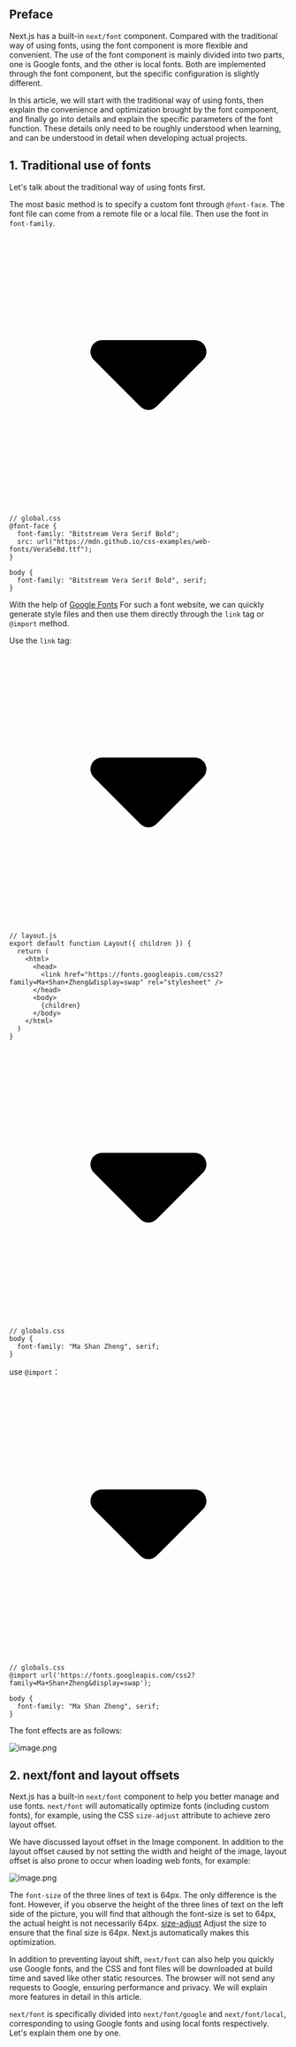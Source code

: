 ## Preface

Next.js has a built-in `next/font` component. Compared with the traditional way of using fonts, using the font component is more flexible and convenient. The use of the font component is mainly divided into two parts, one is Google fonts, and the other is local fonts. Both are implemented through the font component, but the specific configuration is slightly different.

In this article, we will start with the traditional way of using fonts, then explain the convenience and optimization brought by the font component, and finally go into details and explain the specific parameters of the font function. These details only need to be roughly understood when learning, and can be understood in detail when developing actual projects.

## 1. Traditional use of fonts

Let's talk about the traditional way of using fonts first.

The most basic method is to specify a custom font through `@font-face`. The font file can come from a remote file or a local file. Then use the font in `font-family`.

<pre><div class="code-block-extension-header"><div class="code-block-extension-headerLeft"><div class="code-block-extension-foldBtn"><svg xmlns="http://www.w3.org/2000/svg" viewBox="0 0 24 24"><path d="M16.924 9.617A1 1 0 0 0 16 9H8a1 1 0 0 0-.707 1.707l4 4a1 1 0 0 0 1.414 0l4-4a1 1 0 0 0 .217-1.09z" data-name="Down"></path></svg></div></div><div class="code-block-extension-headerRight"></div></div><code class="hljs language-css code-block-extension-codeShowNum"><span class="code-block-extension-codeLine" data-line-num="1">// global.css</span>
<span class="code-block-extension-codeLine" data-line-num="2">@font-face {</span>
<span class="code-block-extension-codeLine" data-line-num="3">  font-family: &#34;Bitstream Vera Serif Bold&#34;;</span>
<span class="code-block-extension-codeLine" data-line-num="4">  src: url(&#34;https://mdn.github.io/css-examples/web-fonts/VeraSeBd.ttf&#34;);</span>
<span class="code-block-extension-codeLine" data-line-num="5">}</span>
<span class="code-block-extension-codeLine" data-line-num="6"></span>
<span class="code-block-extension-codeLine" data-line-num="7">body {</span>
<span class="code-block-extension-codeLine" data-line-num="8">  font-family: &#34;Bitstream Vera Serif Bold&#34;, serif;</span>
<span class="code-block-extension-codeLine" data-line-num="9">}</span>
</code></pre>

With the help of [Google Fonts](https://link.juejin.cn/?target=https%3A%2F%2Ffonts.google.com%2F "https://fonts.google.com/") For such a font website, we can quickly generate style files and then use them directly through the `link` tag or `@import` method.

Use the `link` tag:

<pre><div class="code-block-extension-header"><div class="code-block-extension-headerLeft"><div class="code-block-extension-foldBtn"><svg xmlns="http://www.w3.org/2000/svg" viewBox="0 0 24 24"><path d="M16.924 9.617A1 1 0 0 0 16 9H8a1 1 0 0 0-.707 1.707l4 4a1 1 0 0 0 1.414 0l4-4a1 1 0 0 0 .217-1.09z" data-name="Down"></path></svg></div></div><div class="code-block-extension-headerRight"></div></div><code class="hljs language-javascript code-block-extension-codeShowNum"><span class="code-block-extension-codeLine" data-line-num="1">// layout.js</span>
<span class="code-block-extension-codeLine" data-line-num="2">export default function Layout({ children }) {</span>
<span class="code-block-extension-codeLine" data-line-num="3">  return (</span>
<span class="code-block-extension-codeLine" data-line-num="4">    <span class="xml">&lt;html&gt;</span></span>
<span class="code-block-extension-codeLine" data-line-num="5">      &lt;head&gt;</span>
<span class="code-block-extension-codeLine" data-line-num="6">        &lt;link href=&#34;https://fonts.googleapis.com/css2?family=Ma+Shan+Zheng&amp;display=swap&#34; rel=&#34;stylesheet&#34; /&gt;</span>
<span class="code-block-extension-codeLine" data-line-num="7">      &lt;/head&gt;</span>
<span class="code-block-extension-codeLine" data-line-num="8">      &lt;body&gt;</span>
<span class="code-block-extension-codeLine" data-line-num="9">        {children}</span>
<span class="code-block-extension-codeLine" data-line-num="10">      &lt;/body&gt;</span>
<span class="code-block-extension-codeLine" data-line-num="11">    &lt;/html&gt;</span>
<span class="code-block-extension-codeLine" data-line-num="12">  )</span>
<span class="code-block-extension-codeLine" data-line-num="13">}</span>
</code></pre>

<pre><div class="code-block-extension-header"><div class="code-block-extension-headerLeft"><div class="code-block-extension-foldBtn"><svg xmlns="http://www.w3.org/2000/svg" viewBox="0 0 24 24"><path d="M16.924 9.617A1 1 0 0 0 16 9H8a1 1 0 0 0-.707 1.707l4 4a1 1 0 0 0 1.414 0l4-4a1 1 0 0 0 .217-1.09z" data-name="Down"></path></svg></div></div><div class="code-block-extension-headerRight"></div></div><code class="hljs language-css code-block-extension-codeShowNum"><span class="code-block-extension-codeLine" data-line-num="1">// globals.css</span>
<span class="code-block-extension-codeLine" data-line-num="2">body {</span>
<span class="code-block-extension-codeLine" data-line-num="3">  font-family: &#34;Ma Shan Zheng&#34;, serif;</span>
<span class="code-block-extension-codeLine" data-line-num="4">}</span>
</code></pre>

use `@import`：

<pre><div class="code-block-extension-header"><div class="code-block-extension-headerLeft"><div class="code-block-extension-foldBtn"><svg xmlns="http://www.w3.org/2000/svg" viewBox="0 0 24 24"><path d="M16.924 9.617A1 1 0 0 0 16 9H8a1 1 0 0 0-.707 1.707l4 4a1 1 0 0 0 1.414 0l4-4a1 1 0 0 0 .217-1.09z" data-name="Down"></path></svg></div></div><div class="code-block-extension-headerRight"></div></div><code class="hljs language-css code-block-extension-codeShowNum"><span class="code-block-extension-codeLine" data-line-num="1">// globals.css</span>
<span class="code-block-extension-codeLine" data-line-num="2">@import url(&#39;https://fonts.googleapis.com/css2?family=Ma+Shan+Zheng&amp;display=swap&#39;);</span>
<span class="code-block-extension-codeLine" data-line-num="3"></span>
<span class="code-block-extension-codeLine" data-line-num="4">body {</span>
<span class="code-block-extension-codeLine" data-line-num="5">  font-family: &#34;Ma Shan Zheng&#34;, serif;</span>
<span class="code-block-extension-codeLine" data-line-num="6">}</span>
</code></pre>

The font effects are as follows:

![image.png](https://p3-juejin.byteimg.com/tos-cn-i-k3u1fbpfcp/6c75a6d322de417c80e027ce0b10b7ea~tplv-k3u1fbpfcp-jj-mark:3024:0:0:0:q75.awebp#?w=474&h=128&s=13330&e=png&b=000000)

## 2. next/font and layout offsets

Next.js has a built-in `next/font` component to help you better manage and use fonts. `next/font` will automatically optimize fonts (including custom fonts), for example, using the CSS `size-adjust` attribute to achieve zero layout offset.

We have discussed layout offset in the Image component. In addition to the layout offset caused by not setting the width and height of the image, layout offset is also prone to occur when loading web fonts, for example:

![image.png](https://p3-juejin.byteimg.com/tos-cn-i-k3u1fbpfcp/72115f0d28574811bd7a2ecbc4f9f0b8~tplv-k3u1fbpfcp-jj-mark:3024:0:0:0:q75.awebp#?w=1818&h=626&s=867578&e=png&b=d7dffb)

The `font-size` of the three lines of text is 64px. The only difference is the font. However, if you observe the height of the three lines of text on the left side of the picture, you will find that although the font-size is set to 64px, the actual height is not necessarily 64px. [size-adjust](https://link.juejin.cn/?target=https%3A%2F%2Fdeveloper.mozilla.org%2Fen-US%2Fdocs%2FWeb%2FCSS%2F%40font-face%2Fsize-adjust "https://developer.mozilla.org/en-US/docs/Web/CSS/@font-face/size-adjust") Adjust the size to ensure that the final size is 64px. Next.js automatically makes this optimization.

In addition to preventing layout shift, `next/font` can also help you quickly use Google fonts, and the CSS and font files will be downloaded at build time and saved like other static resources. The browser will not send any requests to Google, ensuring performance and privacy. We will explain more features in detail in this article.

`next/font` is specifically divided into `next/font/google` and `next/font/local`, corresponding to using Google fonts and using local fonts respectively. Let's explain them one by one.
